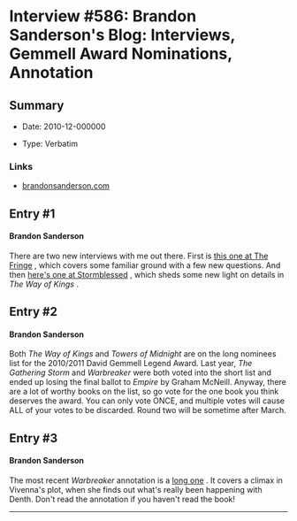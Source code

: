 # Interview #586: Brandon Sanderson's Blog: Interviews, Gemmell Award Nominations, Annotation

## Summary

- Date: 2010-12-000000

- Type: Verbatim

### Links

- [brandonsanderson.com](http://www.brandonsanderson.com/blog/949/Interviews-Gemmell-Award-Nominations-Annotation)


## Entry #1

#### Brandon Sanderson

There are two new interviews with me out there. First is
[this one at The Fringe](http://thefringemagazine.blogspot.com/2010/12/author-interview-brandon-sanderson.html)
, which covers some familiar ground with a few new questions. And then
[here's one at Stormblessed](http://www.stormblessed.com/2010/12/25/interview-with-brandon-sanderson/)
, which sheds some new light on details in
*The Way of Kings*
.

## Entry #2

#### Brandon Sanderson

Both
*The Way of Kings*
and
*Towers of Midnight*
are on the long nominees list for the 2010/2011 David Gemmell Legend Award. Last year,
*The Gathering Storm*
and
*Warbreaker*
were both voted into the short list and ended up losing the final ballot to
*Empire*
by Graham McNeill. Anyway, there are a lot of worthy books on the list, so go vote for the one book you think deserves the award. You can only vote ONCE, and multiple votes will cause ALL of your votes to be discarded. Round two will be sometime after March.

## Entry #3

#### Brandon Sanderson

The most recent
*Warbreaker*
annotation is a
[long one](http://brandonsanderson.com/annotation/413/Warbreaker-Chapter-Thirty-Five)
. It covers a climax in Vivenna's plot, when she finds out what's really been happening with Denth. Don't read the annotation if you haven't read the book!


---

